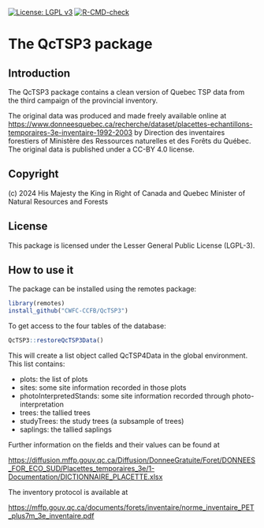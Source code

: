 [![License: LGPL v3](https://img.shields.io/badge/License-LGPL%20v3-blue.svg)](https://www.gnu.org/licenses/lgpl-3.0) [![R-CMD-check](https://github.com/CWFC-CCFB/QcTSP3/actions/workflows/R-CMD-check.yaml/badge.svg)](https://github.com/CWFC-CCFB/QcTSP3/actions/workflows/R-CMD-check.yaml)

The QcTSP3 package
=======================

## Introduction

The QcTSP3 package contains a clean version of Quebec TSP data from the third campaign of the provincial inventory.

The original data was produced and made freely available online
at https://www.donneesquebec.ca/recherche/dataset/placettes-echantillons-temporaires-3e-inventaire-1992-2003 by Direction des inventaires forestiers
of Ministère des Ressources naturelles et des Forêts du Québec. The original data is published under a CC-BY 4.0 license. 

## Copyright

(c) 2024 His Majesty the King in Right of Canada and Quebec Minister of Natural Resources and Forests

## License

This package is licensed under the Lesser General Public License (LGPL-3). 

## How to use it

The package can be installed using the remotes package:

~~~R
library(remotes)
install_github("CWFC-CCFB/QcTSP3")
~~~

To get access to the four tables of the database:

~~~R
QcTSP3::restoreQcTSP3Data()
~~~

This will create a list object called QcTSP4Data in the global environment. This list contains:

- plots: the list of plots 
- sites: some site information recorded in those plots 
- photoInterpretedStands: some site information recorded through photo-interpretation 
- trees: the tallied trees 
- studyTrees: the study trees (a subsample of trees) 
- saplings: the tallied saplings

Further information on the fields and their values can be found at 

https://diffusion.mffp.gouv.qc.ca/Diffusion/DonneeGratuite/Foret/DONNEES_FOR_ECO_SUD/Placettes_temporaires_3e/1-Documentation/DICTIONNAIRE_PLACETTE.xlsx

The inventory protocol is available at

https://mffp.gouv.qc.ca/documents/forets/inventaire/norme_inventaire_PET_plus7m_3e_inventaire.pdf


